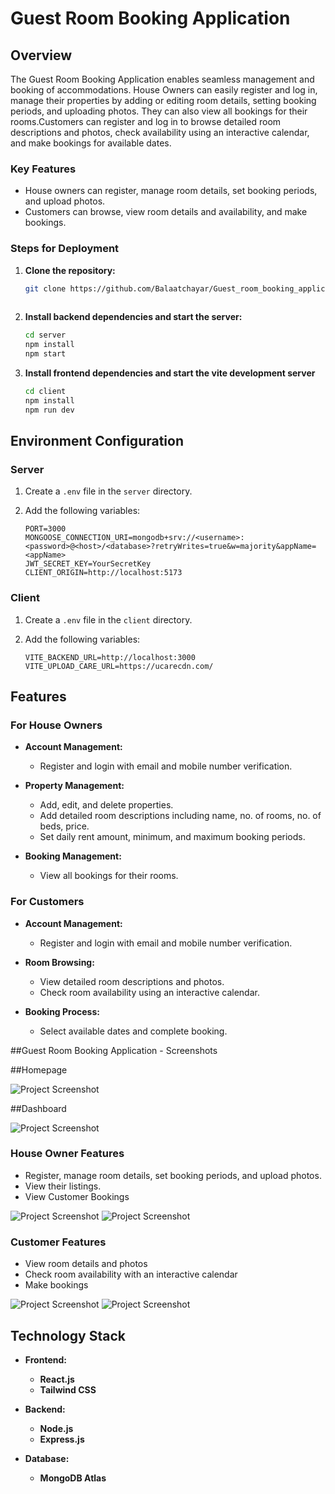 # Guest Room Booking Application

## Overview

The Guest Room Booking Application enables seamless management and booking of accommodations. House Owners can easily register and log in, manage their properties by adding or editing room details, setting booking periods, and uploading photos. They can also view all bookings for their rooms.Customers can register and log in to browse detailed room descriptions and photos, check availability using an interactive calendar, and make bookings for available dates.


### Key Features
- House owners can register, manage room details, set booking periods, and upload photos.
- Customers can browse, view room details and availability, and make bookings.

  

### Steps for Deployment

1. **Clone the repository:**
   ```sh
   git clone https://github.com/Balaatchayar/Guest_room_booking_application_MERN
  
2. **Install backend dependencies and start the server:**
    ```sh
    cd server
    npm install
    npm start

3. **Install frontend dependencies and start the vite development server**
    ```sh
    cd client
    npm install
    npm run dev

## Environment Configuration

### Server

1. Create a `.env` file in the `server` directory.

2. Add the following variables:

    ```env
    PORT=3000
    MONGOOSE_CONNECTION_URI=mongodb+srv://<username>:<password>@<host>/<database>?retryWrites=true&w=majority&appName=<appName>
    JWT_SECRET_KEY=YourSecretKey
    CLIENT_ORIGIN=http://localhost:5173
    ```

### Client

1. Create a `.env` file in the `client` directory.

2. Add the following variables:

    ```env
    VITE_BACKEND_URL=http://localhost:3000
    VITE_UPLOAD_CARE_URL=https://ucarecdn.com/
    ```


## Features

### For House Owners
- **Account Management:**
  - Register and login with email and mobile number verification.

- **Property Management:**
  - Add, edit, and delete properties.
  - Add detailed room descriptions including name, no. of rooms, no. of beds, price.
  - Set daily rent amount, minimum, and maximum booking periods.

- **Booking Management:**
  - View all bookings for their rooms.

### For Customers
- **Account Management:**
  - Register and login with email and mobile number verification.

- **Room Browsing:**
  - View detailed room descriptions and photos.
  - Check room availability using an interactive calendar.

- **Booking Process:**
  - Select available dates and complete booking.
 

##Guest Room Booking Application - Screenshots

##Homepage

![Project Screenshot](sample_data/Guest_Room_Booking_Application_Screenshots/Screenshot1.png)

##Dashboard

![Project Screenshot](sample_data/Guest_Room_Booking_Application_Screenshots/Screenshot2.png)

### House Owner Features
- Register, manage room details, set booking periods, and upload photos.
- View their listings.
- View Customer Bookings

![Project Screenshot](sample_data/Guest_Room_Booking_Application_Screenshots/Screenshot3.png)
![Project Screenshot](sample_data/Guest_Room_Booking_Application_Screenshots/Screenshot4.png)


### Customer Features
- View room details and photos
- Check room availability with an interactive calendar
- Make bookings

![Project Screenshot](sample_data/Guest_Room_Booking_Application_Screenshots/Screenshot5.png)
![Project Screenshot](sample_data/Guest_Room_Booking_Application_Screenshots/Screenshot6.png)



## Technology Stack

- **Frontend:**
  - **React.js**
  - **Tailwind CSS**

- **Backend:**
  - **Node.js**
  - **Express.js**

- **Database:**
  - **MongoDB Atlas**



